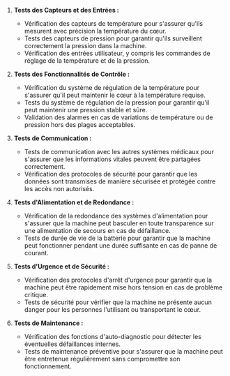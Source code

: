 1. **Tests des Capteurs et des Entrées :**
   - Vérification des capteurs de température pour s'assurer qu'ils mesurent avec précision la température du cœur.
   - Tests des capteurs de pression pour garantir qu'ils surveillent correctement la pression dans la machine.
   - Vérification des entrées utilisateur, y compris les commandes de réglage de la température et de la pression.

2. **Tests des Fonctionnalités de Contrôle :**
   - Vérification du système de régulation de la température pour s'assurer qu'il peut maintenir le cœur à la température requise.
   - Tests du système de régulation de la pression pour garantir qu'il peut maintenir une pression stable et sûre.
   - Validation des alarmes en cas de variations de température ou de pression hors des plages acceptables.

3. **Tests de Communication :**
   - Tests de communication avec les autres systèmes médicaux pour s'assurer que les informations vitales peuvent être partagées correctement.
   - Vérification des protocoles de sécurité pour garantir que les données sont transmises de manière sécurisée et protégée contre les accès non autorisés.

4. **Tests d'Alimentation et de Redondance :**
   - Vérification de la redondance des systèmes d'alimentation pour s'assurer que la machine peut basculer en toute transparence sur une alimentation de secours en cas de défaillance.
   - Tests de durée de vie de la batterie pour garantir que la machine peut fonctionner pendant une durée suffisante en cas de panne de courant.

5. **Tests d'Urgence et de Sécurité :**
   - Vérification des protocoles d'arrêt d'urgence pour garantir que la machine peut être rapidement mise hors tension en cas de problème critique.
   - Tests de sécurité pour vérifier que la machine ne présente aucun danger pour les personnes l'utilisant ou transportant le cœur.

6. **Tests de Maintenance :**
   - Vérification des fonctions d'auto-diagnostic pour détecter les éventuelles défaillances internes.
   - Tests de maintenance préventive pour s'assurer que la machine peut être entretenue régulièrement sans compromettre son fonctionnement.



